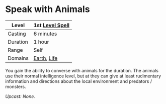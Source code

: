 ---
---

# Speak with Animals

|Level|1st [Level Spell](../../../Spell%20Level.md)|
|-----|---------------|
|Casting|6 minutes|
|Duration|1 hour|
|Range|Self|
|Domains|[Earth](../../../Spell%20Domains/Earth.md), [Life](../../../Spell%20Domains/Life.md)|

You gain the ability to converse with animals for the duration. The animals use their normal intelligence level, but at they can give at least rudimentary information and directions about the local environment and predators / monsters.

*Upcast: None.*
